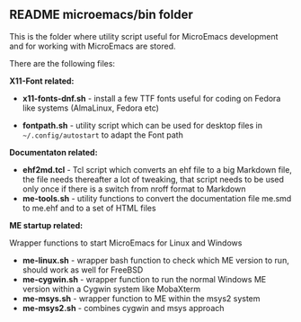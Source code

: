 ## README microemacs/bin folder

This is the folder where utility script useful for MicroEmacs  development and
for working with MicroEmacs are stored.

There are the following files:

__X11-Font related:__

- __x11-fonts-dnf.sh__ - install a few TTF fonts useful for coding on Fedora like
  systems (AlmaLinux, Fedora etc)

- __fontpath.sh__ - utility  script  which  can be used for  desktop  files in
  `~/.config/autostart` to adapt the Font path

__Documentaton related:__

- __ehf2md.tcl__ - Tcl script which  converts an ehf file to a big Markdown  file,
  the file needs  thereafter  a lot of tweaking,  that script needs to be used
  only once if there is a switch from nroff format to Markdown
- __me-tools.sh__ - utility functions to convert the documentation file me.smd
  to me.ehf and to a set of HTML files


__ME startup related:__

Wrapper functions to start MicroEmacs for Linux and Windows 

-  __me-linux.sh__  - wrapper bash  function to check which ME version to run,
  should work as well for FreeBSD
- __me-cygwin.sh__  - wrapper  function to run the normal  Windows ME version
  within a Cygwin system like MobaXterm
- __me-msys.sh__ - wrapper function to ME within the msys2 system
- __me-msys2.sh__ - combines cygwin and msys approach


